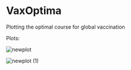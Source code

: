 # VaxOptima
Plotting the optimal course for global vaccination

Plots:

![newplot](https://user-images.githubusercontent.com/62232361/229437105-5b9ea938-fbaa-4e61-9ea1-e5821aedf9e3.png)


![newplot (1)](https://user-images.githubusercontent.com/62232361/229437112-be353fef-1be0-4801-a86b-e3ef01484455.png)

